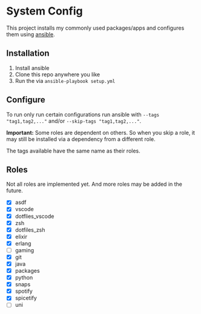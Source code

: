 # System Config

This project installs my commonly used packages/apps and configures them using [ansible](https://www.ansible.com/).

## Installation

 1. Install ansible
 2. Clone this repo anywhere you like
 3. Run the via `ansible-playbook setup.yml`

## Configure

To run only run certain configurations run ansible with `--tags "tag1,tag2,..."` and/or `--skip-tags "tag1,tag2,..."`. 

**Important:** Some roles are dependent on others. So when you skip a role, it may still be installed via a dependency from a different role.

The tags available have the same name as their roles.

## Roles 

Not all roles are implemented yet. And more roles may be added in the future.

- [x] asdf
- [x] vscode
- [x] dotflies_vscode
- [x] zsh
- [x] dotfiles_zsh
- [x] elixir
- [x] erlang
- [ ] gaming
- [x] git
- [x] java
- [x] packages
- [x] python
- [x] snaps
- [x] spotify
- [x] spicetify
- [ ] uni